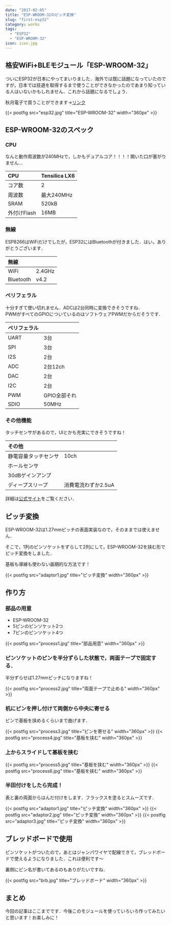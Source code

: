 ```yaml
---
date: "2017-02-05"
title: "ESP-WROOM-32のピッチ変換"
slug: "first-esp32"
category: works
tags:
  - "ESP32"
  - "ESP-WROOM-32"
icon: icon.jpg
---
```


## 格安WiFi+BLEモジュール「ESP-WROOM-32」

ついにESP32が日本にやってまいりました．海外では既に話題になっていたのですが，日本では技適を取得するまで使うことができなかったのであまり知っている人はいないかもしれません．これから話題になるでしょう．

秋月電子で買うことができます→[リンク](http://akizukidenshi.com/catalog/g/gM-11647/)

{{< postfig src="esp32.jpg" title="ESP-WROOM-32" width="360px" >}}

<!--more-->

## ESP-WROOM-32のスペック

### CPU

なんと動作周波数が240MHzで，しかもデュアルコア！！！！開いた口が塞がりません...

|CPU|Tensilica LX6|
|:--|:--|
|コア数|2|
|周波数|最大240MHz|
|SRAM|520kB|
|外付けFlash|16MB|

### 無線

ESP8266はWiFiだけでしたが，ESP32にはBluetoothが付きました．はい，ありがとうございます．

|無線||
|:--|:--|
|WiFi|2.4GHz|
|Bluetooth|v4.2|

### ペリフェラル

十分すぎて使い切れません．ADCは2台同時に変換できそうですね．  
PWMがすべてのGPIOについているのはソフトウェアPWMだからだそうです．

|ペリフェラル||
|:--|:--|
|UART|3台|
|SPI|3台|
|I2S|2台|
|ADC|2台12ch|
|DAC|2台|
|I2C|2台|
|PWM|GPIO全部それ|
|SDIO|50MHz|

### その他機能

タッチセンサがあるので，UIとかも充実にできそうですね！

|その他||
|:--|:--|
|静電容量タッチセンサ|10ch|
|ホールセンサ||
|30dBゲインアンプ||
|ディープスリープ|消費電流わずか2.5uA|

  

詳細は[公式サイト](https://espressif.com/en/products/hardware/esp32/overview)をご覧ください．

## ピッチ変換

ESP-WROOM-32は1.27mmピッチの表面実装なので，そのままでは使えません．

そこで，1列のピンソケットをずらして2列にして，ESP-WROOM-32を挟む形でピッチ変換をしました．

基板も導線も使わない画期的な方法です！

{{< postfig src="adaptor1.jpg" title="ピッチ変換" width="360px" >}}

## 作り方

### 部品の用意

  * ESP-WROOM-32
  * 5ピンのピンソケット2つ
  * 7ピンのピンソケット4つ

{{< postfig src="process1.jpg" title="部品用意" width="360px" >}}

### ピンソケットのピンを半分ずらした状態で，両面テープで固定する．

半分ずらせば1.27mmピッチになりますね！

{{< postfig src="process2.jpg" title="両面テープで止める" width="360px" >}}

### 机にピンを押し付けて両側から中央に寄せる

ピンで基板を挟めるくらいまで曲げます．

{{< postfig src="process3.jpg" title="ピンを寄せる" width="360px" >}}
{{< postfig src="process4.jpg" title="基板を挟む" width="360px" >}}

### 上からスライドして基板を挟む

{{< postfig src="process5.jpg" title="基板を挟む" width="360px" >}}
{{< postfig src="process6.jpg" title="基板を挟む" width="360px" >}}

### 半田付けをしたら完成！

表と裏の両面からはんだ付けをします．フラックスを塗るとスムーズです．

{{< postfig src="adaptor1.jpg" title="ピッチ変換" width="360px" >}}
{{< postfig src="adaptor2.jpg" title="ピッチ変換" width="360px" >}}
{{< postfig src="adaptor3.jpg" title="ピッチ変換" width="360px" >}}

## ブレッドボードで使用

ピンソケットがついたので，あとはジャンパワイヤで配線できて，ブレッドボードで使えるようになりました．これは便利です～

裏側にピン名が書いてあるのもありがたいですね．

{{< postfig src="brb.jpg" title="ブレッドボード" width="360px" >}}

## まとめ

今回の記事はここまでです．今後このモジュールを使っていろいろ作ってみたいと思います！お楽しみに！


